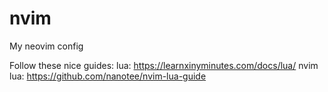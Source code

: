 # nvim
My neovim config

Follow these nice guides:
lua: https://learnxinyminutes.com/docs/lua/
nvim lua: https://github.com/nanotee/nvim-lua-guide
